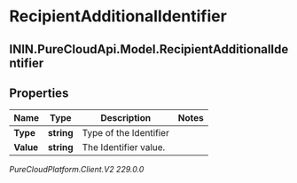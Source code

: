 # RecipientAdditionalIdentifier

## ININ.PureCloudApi.Model.RecipientAdditionalIdentifier

## Properties

|Name | Type | Description | Notes|
|------------ | ------------- | ------------- | -------------|
| **Type** | **string** | Type of the Identifier | |
| **Value** | **string** | The Identifier value. | |



_PureCloudPlatform.Client.V2 229.0.0_
